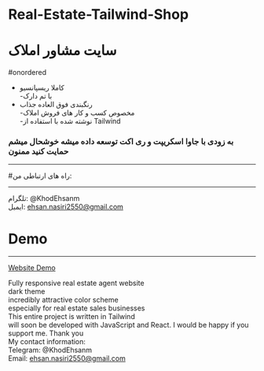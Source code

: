# Real-Estate-Tailwind-Shop
# سایت مشاور املاک       
#onordered
- کاملا ریسپانسیو       
-با تم دارک       
- رنگبندی فوق العاده جذاب       
-مخصوص کسب و کار های فروش املاک       
-نوشته شده با استفاده از Tailwind           
 ### به زودی با جاوا اسکریپت و ری اکت توسعه داده میشه خوشحال میشم حمایت کنید ممنون 
 ___
#راه های ارتباطی من:  
___
تلگرام: @KhodEhsanm        
ایمیل: ehsan.nasiri2550@gmail.com     
# Demo
___
[Website Demo](https://ehsannasiri01.github.io/Real-Estate-Tailwind-Shop/)



Fully responsive real estate agent website         
dark theme           
incredibly attractive color scheme        
especially for real estate sales businesses          
This entire project is written in Tailwind        
will soon be developed with JavaScript and React. I would be happy if you support me. Thank you         
My contact information:       
Telegram: @KhodEhsanm        
Email: ehsan.nasiri2550@gmail.com         
